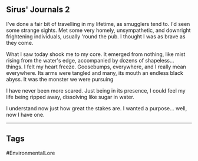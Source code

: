 ## Sirus' Journals 2
I've done a fair bit of travelling in my lifetime, as smugglers tend to. I'd seen some strange sights. Met some very homely, unsympathetic, and downright frightening individuals, usually 'round the pub. I thought I was as brave as they come.

What I saw today shook me to my core. It emerged from nothing, like mist rising from the water's edge, accompanied by dozens of shapeless... things. I felt my heart freeze. Goosebumps, everywhere, and I really mean everywhere. Its arms were tangled and many, its mouth an endless black abyss. It was the monster we were pursuing

I have never been more scared. Just being in its presence, I could feel my life being ripped away, dissolving like sugar in water.

I understand now just how great the stakes are. I wanted a purpose... well, now I have one.

---
## Tags
#EnvironmentalLore 